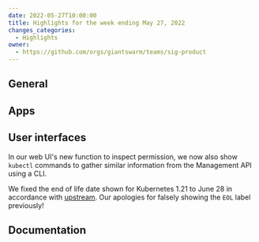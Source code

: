 ```yaml
---
date: 2022-05-27T10:00:00
title: Highlights for the week ending May 27, 2022
changes_categories:
  - Highlights
owner:
  - https://github.com/orgs/giantswarm/teams/sig-product
---
```

## General

## Apps

## User interfaces

In our web UI's new function to inspect permission, we now also show `kubectl` commands to gather similar information from the Management API using a CLI.

We fixed the end of life date shown for Kubernetes 1.21 to June 28 in accordance with [upstream](https://kubernetes.io/releases/patch-releases/#1-21). Our apologies for falsely showing the `EOL` label previously!

## Documentation


